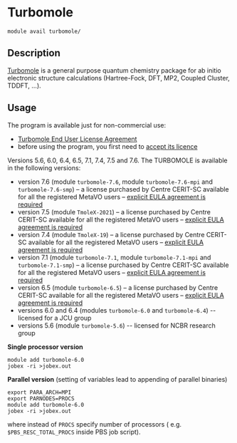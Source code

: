 # Turbomole

    module avail turbomole/

## Description

[Turbomole](https://www.turbomole.org/) is a general purpose quantum chemistry package for ab initio electronic structure calculations (Hartree-Fock, DFT, MP2, Coupled Cluster, TDDFT, ...).

## Usage

The program is available just for non-commercial use:

- [Turbomole End User License Agreement](https://wiki.metacentrum.cz/w/images/b/be/Turbomole-END_USER_LICENSE_AGREEMENT.pdf)  
- before using the program, you first need to [accept its licence](https://perun.metacentrum.cz/meta/registrar/?locale=en&vo=meta&group=lic_turbomole)

Versions 5.6, 6.0, 6.4, 6.5, 7.1, 7.4, 7.5 and 7.6. The TURBOMOLE is available in the following versions:

- version 7.6 (module `turbomole-7.6`, module `turbomole-7.6-mpi` and `turbomole-7.6-smp`) – a license purchased by Centre CERIT-SC available for all the registered MetaVO users – [explicit EULA agreement is required](https://perun.metacentrum.cz/meta/registrar/?locale=en&vo=meta&group=lic_turbomole)
- version 7.5 (module `TmoleX-2021`) – a license purchased by Centre CERIT-SC available for all the registered MetaVO users – [explicit EULA agreement is required](https://perun.metacentrum.cz/meta/registrar/?locale=en&vo=meta&group=lic_turbomole)
- version 7.4 (module `TmoleX-19`) – a license purchased by Centre CERIT-SC available for all the registered MetaVO users – [explicit EULA agreement is required](https://perun.metacentrum.cz/meta/registrar/?locale=en&vo=meta&group=lic_turbomole)
- version 7.1 (module `turbomole-7.1`, module `turbomole-7.1-mpi` and `turbomole-7.1-smp`) – a license purchased by Centre CERIT-SC available for all the registered MetaVO users – [explicit EULA agreement is required](https://perun.metacentrum.cz/meta/registrar/?locale=en&vo=meta&group=lic_turbomole)
- version 6.5 (module `turbomole-6.5`) – a license purchased by Centre CERIT-SC available for all the registered MetaVO users – [explicit EULA agreement is required](https://perun.metacentrum.cz/meta/registrar/?locale=en&vo=meta&group=lic_turbomole)
- versions 6.0 and 6.4 (modules `turbomole-6.0` and `turbomole-6.4`) -- licensed for a JCU group
- versions 5.6 (module `turbomole-5.6`) -- licensed for NCBR research group

**Single processor version**

    module add turbomole-6.0
    jobex -ri >jobex.out

**Parallel version** (setting of variables lead to appending of parallel binaries)

    export PARA_ARCH=MPI
    export PARNODES=PROCS
    module add turbomole-6.0
    jobex -ri >jobex.out

where instead of `PROCS` specify number of processors ( e.g. `$PBS_RESC_TOTAL_PROCS` inside PBS job script).

